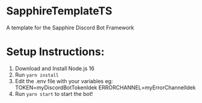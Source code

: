 # SapphireTemplateTS
A template for the Sapphire Discord Bot Framework
# Setup Instructions:
1. Download and Install Node.js 16
2. Run `yarn install`
3. Edit the .env file with your variables eg: TOKEN=myDiscordBotTokenIdek ERRORCHANNEL=myErrorChannelIdek
4. Run `yarn start` to start the bot!